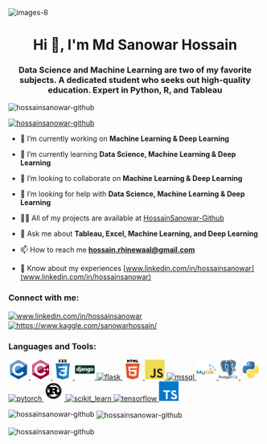 ![images-8](https://user-images.githubusercontent.com/52736275/141698260-0e2fa134-8332-4d7a-953e-d9c1bf48680d.jpg)


<h1 align="center">Hi 👋, I'm Md Sanowar Hossain</h1>
<h3 align="center">Data Science and Machine Learning are two of my favorite subjects. A dedicated student who seeks out high-quality education. Expert in Python, R, and Tableau</h3>

<p align="left"> <img src="https://komarev.com/ghpvc/?username=hossainsanowar-github&label=Profile%20views&color=0e75b6&style=flat" alt="hossainsanowar-github" /> </p>

<p align="left"> <a href="https://github.com/ryo-ma/github-profile-trophy"><img src="https://github-profile-trophy.vercel.app/?username=hossainsanowar-github" alt="hossainsanowar-github" /></a> </p>

- 🔭 I’m currently working on **Machine Learning & Deep Learning**

- 🌱 I’m currently learning **Data Science, Machine Learning & Deep Learning**

- 👯 I’m looking to collaborate on **Machine Learning & Deep Learning**

- 🤝 I’m looking for help with **Data Science, Machine Learning & Deep Learning**

- 👨‍💻 All of my projects are available at [HossainSanowar-Github](HossainSanowar-Github)

- 💬 Ask me about **Tableau, Excel, Machine Learning, and Deep Learning**

- 📫 How to reach me **hossain.rhinewaal@gmail.com**

- 📄 Know about my experiences [www.linkedin.com/in/hossainsanowar](www.linkedin.com/in/hossainsanowar)

<h3 align="left">Connect with me:</h3>
<p align="left">
<a href="https://linkedin.com/in/www.linkedin.com/in/hossainsanowar" target="blank"><img align="center" src="https://raw.githubusercontent.com/rahuldkjain/github-profile-readme-generator/master/src/images/icons/Social/linked-in-alt.svg" alt="www.linkedin.com/in/hossainsanowar" height="30" width="40" /></a>
<a href="https://kaggle.com/https://www.kaggle.com/sanowarhossain/" target="blank"><img align="center" src="https://raw.githubusercontent.com/rahuldkjain/github-profile-readme-generator/master/src/images/icons/Social/kaggle.svg" alt="https://www.kaggle.com/sanowarhossain/" height="30" width="40" /></a>
</p>

<h3 align="left">Languages and Tools:</h3>
<p align="left"> <a href="https://www.cprogramming.com/" target="_blank"> <img src="https://raw.githubusercontent.com/devicons/devicon/master/icons/c/c-original.svg" alt="c" width="40" height="40"/> </a> <a href="https://www.w3schools.com/cpp/" target="_blank"> <img src="https://raw.githubusercontent.com/devicons/devicon/master/icons/cplusplus/cplusplus-original.svg" alt="cplusplus" width="40" height="40"/> </a> <a href="https://www.w3schools.com/css/" target="_blank"> <img src="https://raw.githubusercontent.com/devicons/devicon/master/icons/css3/css3-original-wordmark.svg" alt="css3" width="40" height="40"/> </a> <a href="https://www.djangoproject.com/" target="_blank"> <img src="https://raw.githubusercontent.com/devicons/devicon/master/icons/django/django-original.svg" alt="django" width="40" height="40"/> </a> <a href="https://flask.palletsprojects.com/" target="_blank"> <img src="https://www.vectorlogo.zone/logos/pocoo_flask/pocoo_flask-icon.svg" alt="flask" width="40" height="40"/> </a> <a href="https://www.w3.org/html/" target="_blank"> <img src="https://raw.githubusercontent.com/devicons/devicon/master/icons/html5/html5-original-wordmark.svg" alt="html5" width="40" height="40"/> </a> <a href="https://developer.mozilla.org/en-US/docs/Web/JavaScript" target="_blank"> <img src="https://raw.githubusercontent.com/devicons/devicon/master/icons/javascript/javascript-original.svg" alt="javascript" width="40" height="40"/> </a> <a href="https://www.microsoft.com/en-us/sql-server" target="_blank"> <img src="https://www.svgrepo.com/show/303229/microsoft-sql-server-logo.svg" alt="mssql" width="40" height="40"/> </a> <a href="https://www.mysql.com/" target="_blank"> <img src="https://raw.githubusercontent.com/devicons/devicon/master/icons/mysql/mysql-original-wordmark.svg" alt="mysql" width="40" height="40"/> </a> <a href="https://www.postgresql.org" target="_blank"> <img src="https://raw.githubusercontent.com/devicons/devicon/master/icons/postgresql/postgresql-original-wordmark.svg" alt="postgresql" width="40" height="40"/> </a> <a href="https://www.python.org" target="_blank"> <img src="https://raw.githubusercontent.com/devicons/devicon/master/icons/python/python-original.svg" alt="python" width="40" height="40"/> </a> <a href="https://pytorch.org/" target="_blank"> <img src="https://www.vectorlogo.zone/logos/pytorch/pytorch-icon.svg" alt="pytorch" width="40" height="40"/> </a> <a href="https://www.rust-lang.org" target="_blank"> <img src="https://raw.githubusercontent.com/devicons/devicon/master/icons/rust/rust-plain.svg" alt="rust" width="40" height="40"/> </a> <a href="https://scikit-learn.org/" target="_blank"> <img src="https://upload.wikimedia.org/wikipedia/commons/0/05/Scikit_learn_logo_small.svg" alt="scikit_learn" width="40" height="40"/> </a> <a href="https://www.tensorflow.org" target="_blank"> <img src="https://www.vectorlogo.zone/logos/tensorflow/tensorflow-icon.svg" alt="tensorflow" width="40" height="40"/> </a> <a href="https://www.typescriptlang.org/" target="_blank"> <img src="https://raw.githubusercontent.com/devicons/devicon/master/icons/typescript/typescript-original.svg" alt="typescript" width="40" height="40"/> </a> </p>

<p><img align="left" src="https://github-readme-stats.vercel.app/api/top-langs?username=hossainsanowar-github&show_icons=true&locale=en&layout=compact" alt="hossainsanowar-github" /></p>

<p>&nbsp;<img align="center" src="https://github-readme-stats.vercel.app/api?username=hossainsanowar-github&show_icons=true&locale=en" alt="hossainsanowar-github" /></p>

<p><img align="center" src="https://github-readme-streak-stats.herokuapp.com/?user=hossainsanowar-github&" alt="hossainsanowar-github" /></p>
